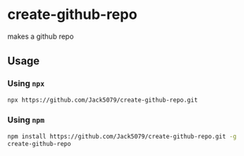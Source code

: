 # create-github-repo

makes a github repo

## Usage


### Using `npx`
```bash
npx https://github.com/Jack5079/create-github-repo.git
```

### Using `npm`
```bash
npm install https://github.com/Jack5079/create-github-repo.git -g
create-github-repo
```
